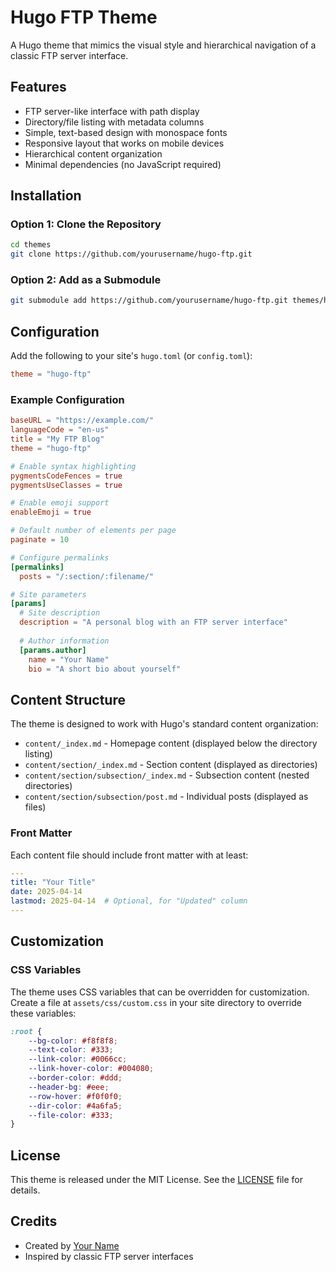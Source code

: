 # Hugo FTP Theme

A Hugo theme that mimics the visual style and hierarchical navigation of a classic FTP server interface.

## Features

- FTP server-like interface with path display
- Directory/file listing with metadata columns
- Simple, text-based design with monospace fonts
- Responsive layout that works on mobile devices
- Hierarchical content organization
- Minimal dependencies (no JavaScript required)

## Installation

### Option 1: Clone the Repository

```bash
cd themes
git clone https://github.com/yourusername/hugo-ftp.git
```

### Option 2: Add as a Submodule

```bash
git submodule add https://github.com/yourusername/hugo-ftp.git themes/hugo-ftp
```

## Configuration

Add the following to your site's `hugo.toml` (or `config.toml`):

```toml
theme = "hugo-ftp"
```

### Example Configuration

```toml
baseURL = "https://example.com/"
languageCode = "en-us"
title = "My FTP Blog"
theme = "hugo-ftp"

# Enable syntax highlighting
pygmentsCodeFences = true
pygmentsUseClasses = true

# Enable emoji support
enableEmoji = true

# Default number of elements per page
paginate = 10

# Configure permalinks
[permalinks]
  posts = "/:section/:filename/"

# Site parameters
[params]
  # Site description
  description = "A personal blog with an FTP server interface"
  
  # Author information
  [params.author]
    name = "Your Name"
    bio = "A short bio about yourself"
```

## Content Structure

The theme is designed to work with Hugo's standard content organization:

- `content/_index.md` - Homepage content (displayed below the directory listing)
- `content/section/_index.md` - Section content (displayed as directories)
- `content/section/subsection/_index.md` - Subsection content (nested directories)
- `content/section/subsection/post.md` - Individual posts (displayed as files)

### Front Matter

Each content file should include front matter with at least:

```yaml
---
title: "Your Title"
date: 2025-04-14
lastmod: 2025-04-14  # Optional, for "Updated" column
---
```

## Customization

### CSS Variables

The theme uses CSS variables that can be overridden for customization. Create a file at `assets/css/custom.css` in your site directory to override these variables:

```css
:root {
    --bg-color: #f8f8f8;
    --text-color: #333;
    --link-color: #0066cc;
    --link-hover-color: #004080;
    --border-color: #ddd;
    --header-bg: #eee;
    --row-hover: #f0f0f0;
    --dir-color: #4a6fa5;
    --file-color: #333;
}
```

## License

This theme is released under the MIT License. See the [LICENSE](LICENSE) file for details.

## Credits

- Created by [Your Name](https://yourwebsite.com)
- Inspired by classic FTP server interfaces
